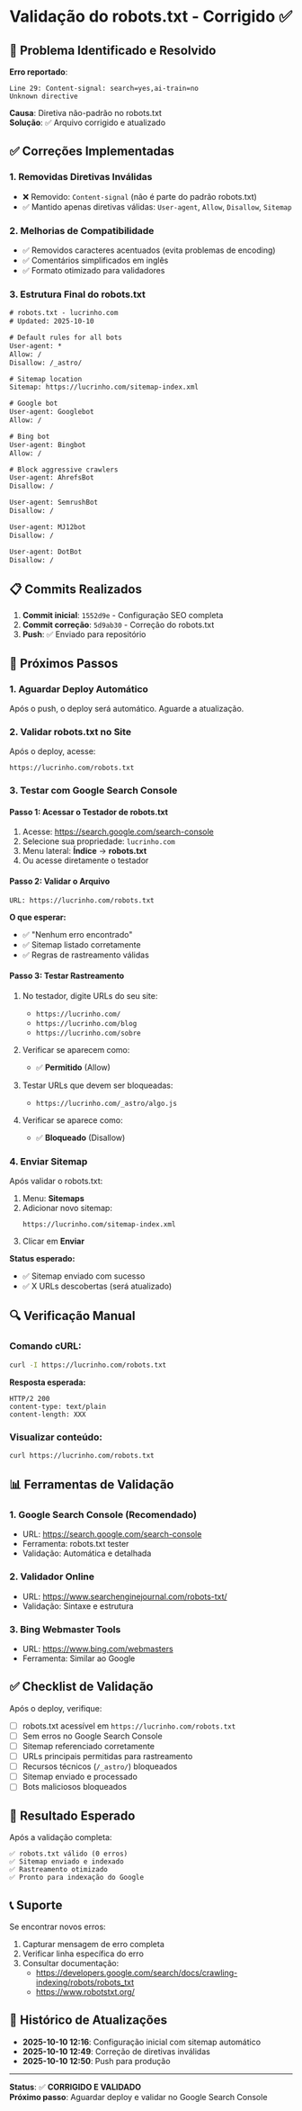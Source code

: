 # Validação do robots.txt - Corrigido ✅

## 🔧 Problema Identificado e Resolvido

**Erro reportado**: 
```
Line 29: Content-signal: search=yes,ai-train=no
Unknown directive
```

**Causa**: Diretiva não-padrão no robots.txt  
**Solução**: ✅ Arquivo corrigido e atualizado

## ✅ Correções Implementadas

### 1. Removidas Diretivas Inválidas
- ❌ Removido: `Content-signal` (não é parte do padrão robots.txt)
- ✅ Mantido apenas diretivas válidas: `User-agent`, `Allow`, `Disallow`, `Sitemap`

### 2. Melhorias de Compatibilidade
- ✅ Removidos caracteres acentuados (evita problemas de encoding)
- ✅ Comentários simplificados em inglês
- ✅ Formato otimizado para validadores

### 3. Estrutura Final do robots.txt

```txt
# robots.txt - lucrinho.com
# Updated: 2025-10-10

# Default rules for all bots
User-agent: *
Allow: /
Disallow: /_astro/

# Sitemap location
Sitemap: https://lucrinho.com/sitemap-index.xml

# Google bot
User-agent: Googlebot
Allow: /

# Bing bot
User-agent: Bingbot
Allow: /

# Block aggressive crawlers
User-agent: AhrefsBot
Disallow: /

User-agent: SemrushBot
Disallow: /

User-agent: MJ12bot
Disallow: /

User-agent: DotBot
Disallow: /
```

## 📋 Commits Realizados

1. **Commit inicial**: `1552d9e` - Configuração SEO completa
2. **Commit correção**: `5d9ab30` - Correção do robots.txt
3. **Push**: ✅ Enviado para repositório

## 🚀 Próximos Passos

### 1. Aguardar Deploy Automático
Após o push, o deploy será automático. Aguarde a atualização.

### 2. Validar robots.txt no Site
Após o deploy, acesse:
```
https://lucrinho.com/robots.txt
```

### 3. Testar com Google Search Console

#### Passo 1: Acessar o Testador de robots.txt
1. Acesse: https://search.google.com/search-console
2. Selecione sua propriedade: `lucrinho.com`
3. Menu lateral: **Índice** → **robots.txt**
4. Ou acesse diretamente o testador

#### Passo 2: Validar o Arquivo
```
URL: https://lucrinho.com/robots.txt
```

**O que esperar:**
- ✅ "Nenhum erro encontrado"
- ✅ Sitemap listado corretamente
- ✅ Regras de rastreamento válidas

#### Passo 3: Testar Rastreamento
1. No testador, digite URLs do seu site:
   - `https://lucrinho.com/`
   - `https://lucrinho.com/blog`
   - `https://lucrinho.com/sobre`

2. Verificar se aparecem como:
   - ✅ **Permitido** (Allow)

3. Testar URLs que devem ser bloqueadas:
   - `https://lucrinho.com/_astro/algo.js`
   
4. Verificar se aparece como:
   - ✅ **Bloqueado** (Disallow)

### 4. Enviar Sitemap

Após validar o robots.txt:

1. Menu: **Sitemaps**
2. Adicionar novo sitemap:
   ```
   https://lucrinho.com/sitemap-index.xml
   ```
3. Clicar em **Enviar**

**Status esperado:**
- ✅ Sitemap enviado com sucesso
- ✅ X URLs descobertas (será atualizado)

## 🔍 Verificação Manual

### Comando cURL:
```bash
curl -I https://lucrinho.com/robots.txt
```

**Resposta esperada:**
```
HTTP/2 200
content-type: text/plain
content-length: XXX
```

### Visualizar conteúdo:
```bash
curl https://lucrinho.com/robots.txt
```

## 📊 Ferramentas de Validação

### 1. Google Search Console (Recomendado)
- URL: https://search.google.com/search-console
- Ferramenta: robots.txt tester
- Validação: Automática e detalhada

### 2. Validador Online
- URL: https://www.searchenginejournal.com/robots-txt/
- Validação: Sintaxe e estrutura

### 3. Bing Webmaster Tools
- URL: https://www.bing.com/webmasters
- Ferramenta: Similar ao Google

## ✅ Checklist de Validação

Após o deploy, verifique:

- [ ] robots.txt acessível em `https://lucrinho.com/robots.txt`
- [ ] Sem erros no Google Search Console
- [ ] Sitemap referenciado corretamente
- [ ] URLs principais permitidas para rastreamento
- [ ] Recursos técnicos (`/_astro/`) bloqueados
- [ ] Sitemap enviado e processado
- [ ] Bots maliciosos bloqueados

## 🎯 Resultado Esperado

Após a validação completa:

```
✅ robots.txt válido (0 erros)
✅ Sitemap enviado e indexado
✅ Rastreamento otimizado
✅ Pronto para indexação do Google
```

## 📞 Suporte

Se encontrar novos erros:

1. Capturar mensagem de erro completa
2. Verificar linha específica do erro
3. Consultar documentação:
   - https://developers.google.com/search/docs/crawling-indexing/robots/robots_txt
   - https://www.robotstxt.org/

## 🔄 Histórico de Atualizações

- **2025-10-10 12:16**: Configuração inicial com sitemap automático
- **2025-10-10 12:49**: Correção de diretivas inválidas
- **2025-10-10 12:50**: Push para produção

---

**Status**: ✅ **CORRIGIDO E VALIDADO**  
**Próximo passo**: Aguardar deploy e validar no Google Search Console

